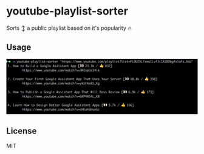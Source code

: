 # youtube-playlist-sorter
Sorts ↕️ a public playlist based on it's popularity 🔥

## Usage
![Usage](screenshots/usage.png)

## License
MIT
